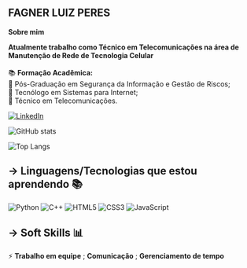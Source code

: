 
## FAGNER LUIZ PERES
**Sobre mim**

**Atualmente trabalho como Técnico em Telecomunicações na área de Manutenção de Rede de Tecnologia Celular** <br><br>
📚 **Formação Acadêmica:**<br>
                    🔸  Pós-Graduação em Segurança da Informação e Gestão de Riscos;<br>
                    🔸  Tecnólogo em Sistemas para Internet;<br>
                    🔸  Técnico em Telecomunicações.


[![LinkedIn](https://img.shields.io/badge/LinkedIn-000?style=for-the-badge&logo=linkedin&logoColor=0E76A8)](https://www.linkedin.com/in/fagner-peres-bba3571b5)

![GitHub stats](https://github-readme-stats.vercel.app/api?username=CesarImperas&theme=algolia&show_icons=true)

![Top Langs](https://github-readme-stats-git-masterrstaa-rickstaa.vercel.app/api/top-langs/?username=CesarImperas&layout=compact&bg_color=003&border_color=30A3DC&title_color=E94D5F&text_color=FFF)

## -> Linguagens/Tecnologias que estou aprendendo 📚

![Python](https://img.shields.io/badge/Python-000?style=for-the-badge&logo=python)
![C++](https://img.shields.io/badge/C%2B%2B-000?style=for-the-badge&logo=c%2B%2B&logoColor=00599C)
![HTML5](https://img.shields.io/badge/HTML5-000?style=for-the-badge&logo=html5)
![CSS3](https://img.shields.io/badge/CSS3-000?style=for-the-badge&logo=css3&logoColor=264CE4)
![JavaScript](https://img.shields.io/badge/JavaScript-000?style=for-the-badge&logo=javascript)

## -> Soft Skills 📊

⚡ **Trabalho em equipe** ; **Comunicação** ; **Gerenciamento de tempo**


